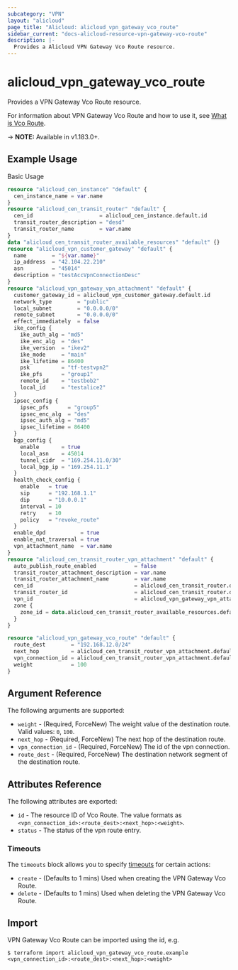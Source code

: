 ```yaml
---
subcategory: "VPN"
layout: "alicloud"
page_title: "Alicloud: alicloud_vpn_gateway_vco_route"
sidebar_current: "docs-alicloud-resource-vpn-gateway-vco-route"
description: |-
  Provides a Alicloud VPN Gateway Vco Route resource.
---
```


# alicloud\_vpn\_gateway\_vco\_route

Provides a VPN Gateway Vco Route resource.

For information about VPN Gateway Vco Route and how to use it, see [What is Vco Route](https://www.alibabacloud.com/help/zh/virtual-private-cloud/latest/createvcorouteentry).

-> **NOTE:** Available in v1.183.0+.

## Example Usage

Basic Usage

```terraform
resource "alicloud_cen_instance" "default" {
  cen_instance_name = var.name
}
resource "alicloud_cen_transit_router" "default" {
  cen_id                     = alicloud_cen_instance.default.id
  transit_router_description = "desd"
  transit_router_name        = var.name
}
data "alicloud_cen_transit_router_available_resources" "default" {}
resource "alicloud_vpn_customer_gateway" "default" {
  name        = "${var.name}"
  ip_address  = "42.104.22.210"
  asn         = "45014"
  description = "testAccVpnConnectionDesc"
}
resource "alicloud_vpn_gateway_vpn_attachment" "default" {
  customer_gateway_id = alicloud_vpn_customer_gateway.default.id
  network_type        = "public"
  local_subnet        = "0.0.0.0/0"
  remote_subnet       = "0.0.0.0/0"
  effect_immediately  = false
  ike_config {
    ike_auth_alg = "md5"
    ike_enc_alg  = "des"
    ike_version  = "ikev2"
    ike_mode     = "main"
    ike_lifetime = 86400
    psk          = "tf-testvpn2"
    ike_pfs      = "group1"
    remote_id    = "testbob2"
    local_id     = "testalice2"
  }
  ipsec_config {
    ipsec_pfs      = "group5"
    ipsec_enc_alg  = "des"
    ipsec_auth_alg = "md5"
    ipsec_lifetime = 86400
  }
  bgp_config {
    enable       = true
    local_asn    = 45014
    tunnel_cidr  = "169.254.11.0/30"
    local_bgp_ip = "169.254.11.1"
  }
  health_check_config {
    enable   = true
    sip      = "192.168.1.1"
    dip      = "10.0.0.1"
    interval = 10
    retry    = 10
    policy   = "revoke_route"
  }
  enable_dpd           = true
  enable_nat_traversal = true
  vpn_attachment_name  = var.name
}
resource "alicloud_cen_transit_router_vpn_attachment" "default" {
  auto_publish_route_enabled            = false
  transit_router_attachment_description = var.name
  transit_router_attachment_name        = var.name
  cen_id                                = alicloud_cen_transit_router.default.cen_id
  transit_router_id                     = alicloud_cen_transit_router.default.transit_router_id
  vpn_id                                = alicloud_vpn_gateway_vpn_attachment.default.id
  zone {
    zone_id = data.alicloud_cen_transit_router_available_resources.default.resources.0.master_zones.0
  }
}

resource "alicloud_vpn_gateway_vco_route" "default" {
  route_dest        = "192.168.12.0/24"
  next_hop          = alicloud_cen_transit_router_vpn_attachment.default.vpn_id
  vpn_connection_id = alicloud_cen_transit_router_vpn_attachment.default.vpn_id
  weight            = 100
}
```

## Argument Reference

The following arguments are supported:

* `weight` - (Required, ForceNew) The weight value of the destination route. Valid values: `0`, `100`.
* `next_hop` - (Required, ForceNew) The next hop of the destination route.
* `vpn_connection_id` - (Required, ForceNew) The id of the vpn connection.
* `route_dest` - (Required, ForceNew) The destination network segment of the destination route.

## Attributes Reference

The following attributes are exported:

* `id` - The resource ID of Vco Route. The value formats as `<vpn_connection_id>:<route_dest>:<next_hop>:<weight>`.
* `status` - The status of the vpn route entry.

### Timeouts

The `timeouts` block allows you to specify [timeouts](https://www.terraform.io/docs/configuration-0-11/resources.html#timeouts) for certain actions:

* `create` - (Defaults to 1 mins) Used when creating the VPN Gateway Vco Route.
* `delete` - (Defaults to 1 mins) Used when deleting the VPN Gateway Vco Route.


## Import

VPN Gateway Vco Route can be imported using the id, e.g.

```
$ terraform import alicloud_vpn_gateway_vco_route.example <vpn_connection_id>:<route_dest>:<next_hop>:<weight>
```